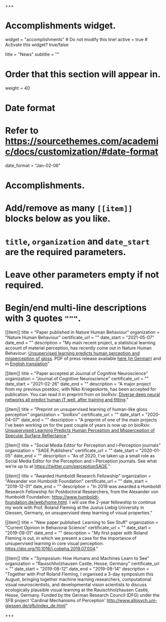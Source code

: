 +++
# Accomplishments widget.
widget = "accomplishments"  # Do not modify this line!
active = true  # Activate this widget? true/false

title = "News"
subtitle = ""

# Order that this section will appear in.
weight = 40

# Date format
#   Refer to https://sourcethemes.com/academic/docs/customization/#date-format
date_format = "Jan-02-06"

# Accomplishments.
#   Add/remove as many `[[item]]` blocks below as you like.
#   `title`, `organization` and `date_start` are the required parameters.
#   Leave other parameters empty if not required.
#   Begin/end multi-line descriptions with 3 quotes `"""`.

[[item]]
  title = "Paper published in Nature Human Behaviour"
  organization = "Nature Human Behaviour"
  certificate_url = ""
  date_start = "2021-05-07"
  date_end = ""
  description = "My main recent project, a statistical learning account of material perception, has recently come out in Nature Human Behaviour: [Unsupervised learning predicts human perception and misperception of gloss](https://www.nature.com/articles/s41562-021-01097-6). PDF of press release available [here (in German)](https://github.com/tinyrobots/academic-website/blob/master/content/author/admin/StorrsAndersonFleming_pressrelease_JLU_DE.pdf) and in [English translation](https://github.com/tinyrobots/academic-website/blob/master/content/author/admin/StorrsAndersonFleming_pressrelease_website_EN.pdf)"
  
[[item]]
  title = "Paper accepted at Journal of Cognitive Neuroscience"
  organization = "Journal of Cognitive Neuroscience"
  certificate_url = ""
  date_start = "2021-02-26"
  date_end = ""
  description = "A major project from my previous postdoc, with Niko Kriegeskorte, has been accepted for publication. You can read it in preprint from on bioRxiv: [Diverse deep neural networks all predict human IT well, after training and fitting](https://www.biorxiv.org/content/10.1101/2020.05.07.082743v1)."
  
[[item]]
  title = "Preprint on unsupervised learning of human-like gloss perception"
  organization = "bioRxiv"
  certificate_url = ""
  date_start = "2020-04-07"
  date_end = ""
  description = "A preprint of one of the main projects I've been working on for the past couple of years is now up on bioRxiv: [Unsupervised Learning Predicts Human Perception and Misperception of Specular Surface Reflectance](https://www.biorxiv.org/content/10.1101/2020.04.07.026120v1)."
  
[[item]]
  title = "Social Media Editor for Perception and i-Perception journals"
  organization = "SAGE Publishers"
  certificate_url = ""
  date_start = "2020-01-05"
  date_end = ""
  description = "As of 2020, I've taken up a small role as Social Media Editor for the Perception and i-Perception journals. See what we're up to at https://twitter.com/perceptionSAGE."
  
[[item]]
  title = "Awarded Humboldt Research Fellowship"
  organization = "Alexander von Humboldt Foundation"
  certificate_url = ""
  date_start = "2019-12-01"
  date_end = ""
  description = "In 2019 was awarded a Humboldt Research Fellowship for Postdoctoral Researchers, from the Alexander von Humboldt Foundation: https://www.humboldt-foundation.de/web/home.html. I will use the 2-year fellowship to continue my work with Prof. Roland Fleming at the Justus Liebig University in Giessen, Germany, on unsupervised deep learning of visual properties."

[[item]]
  title = "New paper published: Learning to See Stuff"
  organization = "Current Opinion in Behavioral Science"
  certificate_url = ""
  date_start = "2019-09-01"
  date_end = ""
  description = "My first paper with Roland Fleming is out, in which we present a case for the importance of unsupervised learning in core visual perception: https://doi.org/10.1016/j.cobeha.2019.07.004."
 
[[item]]
  title = "Symposium: How Humans and Machines Learn to See"
  organization = "Rauischholzhausen Castle, Hesse, Germany"
  certificate_url = ""
  date_start = "2019-08-12"
  date_end = "2019-08-14"
  description = "Together with Prof Roland Fleming, I organised a 3-day symposium this August, bringing together machine learning researchers, computational visual neuroscientists, and developmental vision scientists to discuss ecologically plausible visual learning at the Rauischholzhausen Castle, Hesse, Germany. Funded by the German Research Council (DFG) under the SFB project 'Cardinal Mechanisms of Perception' http://www.allpsych.uni-giessen.de/sfb/index_de.html"

+++

